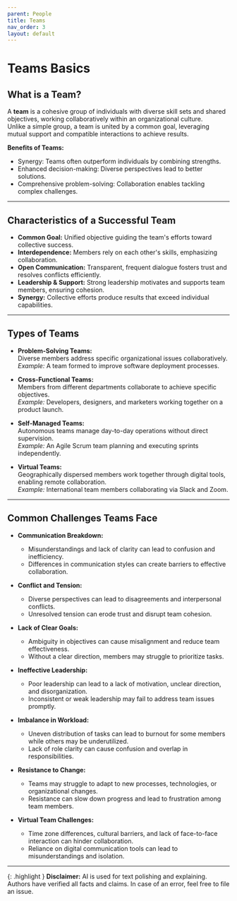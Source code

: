 ```yaml
---
parent: People
title: Teams
nav_order: 3
layout: default
---
```


# Teams Basics

## What is a Team?

A **team** is a cohesive group of individuals with diverse skill sets and shared objectives, working collaboratively within an organizational culture.  
Unlike a simple group, a team is united by a common goal, leveraging mutual support and compatible interactions to achieve results.

**Benefits of Teams:**  
- Synergy: Teams often outperform individuals by combining strengths.
- Enhanced decision-making: Diverse perspectives lead to better solutions.
- Comprehensive problem-solving: Collaboration enables tackling complex challenges.

---

## Characteristics of a Successful Team

- **Common Goal:** Unified objective guiding the team's efforts toward collective success.
- **Interdependence:** Members rely on each other's skills, emphasizing collaboration.
- **Open Communication:** Transparent, frequent dialogue fosters trust and resolves conflicts efficiently.
- **Leadership & Support:** Strong leadership motivates and supports team members, ensuring cohesion.
- **Synergy:** Collective efforts produce results that exceed individual capabilities.

---

## Types of Teams

- **Problem-Solving Teams:**  
  Diverse members address specific organizational issues collaboratively.  
  *Example:* A team formed to improve software deployment processes.

- **Cross-Functional Teams:**  
  Members from different departments collaborate to achieve specific objectives.  
  *Example:* Developers, designers, and marketers working together on a product launch.

- **Self-Managed Teams:**  
  Autonomous teams manage day-to-day operations without direct supervision.  
  *Example:* An Agile Scrum team planning and executing sprints independently.

- **Virtual Teams:**  
  Geographically dispersed members work together through digital tools, enabling remote collaboration.  
  *Example:* International team members collaborating via Slack and Zoom.

---

## Common Challenges Teams Face

- **Communication Breakdown:**  
  - Misunderstandings and lack of clarity can lead to confusion and inefficiency.  
  - Differences in communication styles can create barriers to effective collaboration.

- **Conflict and Tension:**  
  - Diverse perspectives can lead to disagreements and interpersonal conflicts.  
  - Unresolved tension can erode trust and disrupt team cohesion.

- **Lack of Clear Goals:**  
  - Ambiguity in objectives can cause misalignment and reduce team effectiveness.  
  - Without a clear direction, members may struggle to prioritize tasks.

- **Ineffective Leadership:**  
  - Poor leadership can lead to a lack of motivation, unclear direction, and disorganization.  
  - Inconsistent or weak leadership may fail to address team issues promptly.

- **Imbalance in Workload:**  
  - Uneven distribution of tasks can lead to burnout for some members while others may be underutilized.  
  - Lack of role clarity can cause confusion and overlap in responsibilities.

- **Resistance to Change:**  
  - Teams may struggle to adapt to new processes, technologies, or organizational changes.  
  - Resistance can slow down progress and lead to frustration among team members.

- **Virtual Team Challenges:**  
  - Time zone differences, cultural barriers, and lack of face-to-face interaction can hinder collaboration.  
  - Reliance on digital communication tools can lead to misunderstandings and isolation.

---

{: .highlight }
**Disclaimer:** AI is used for text polishing and explaining. Authors have verified all facts and claims. In case of an error, feel free to file an issue.